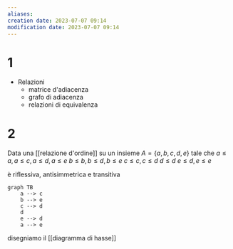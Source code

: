 ```yaml
---
aliases: 
creation date: 2023-07-07 09:14
modification date: 2023-07-07 09:14
---
```


# 1
- Relazioni
	- matrice d'adiacenza
	- grafo di adiacenza
	- relazioni di equivalenza

# 2
Data una [[relazione d'ordine]] su un insieme $A = \{ a,b,c,d,e \}$ tale che
$a \leq a, a \leq c, a \leq d, a \leq e$
$b \leq b, b \leq d, b \leq e$
$c \leq c, c \leq d$
$d \leq d$
$e \leq d, e \leq e$

è riflessiva, antisimmetrica e transitiva

```mermaid
graph TB
	a --> c
	b --> e
	c --> d
	d 
	e --> d
	a --> e
```

disegniamo il [[diagramma di hasse]]